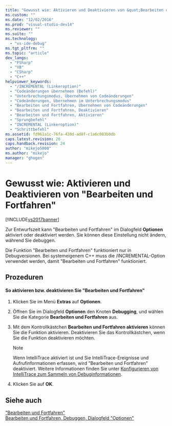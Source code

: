 ```yaml
---
title: "Gewusst wie: Aktivieren und Deaktivieren von &quot;Bearbeiten und Fortfahren&quot; | Microsoft Docs"
ms.custom: ""
ms.date: "12/02/2016"
ms.prod: "visual-studio-dev14"
ms.reviewer: ""
ms.suite: ""
ms.technology: 
  - "vs-ide-debug"
ms.tgt_pltfrm: ""
ms.topic: "article"
dev_langs: 
  - "FSharp"
  - "VB"
  - "CSharp"
  - "C++"
helpviewer_keywords: 
  - "/INCREMENTAL (Linkeroption)"
  - "Codeänderungen übernehmen (Befehl)"
  - "Unterbrechungsmodus, Übernehmen von Codeänderungen"
  - "Codeänderungen, Übernehmen im Unterbrechungsmodus"
  - "Bearbeiten und Fortfahren, Übernehmen von Codeänderungen"
  - "Bearbeiten und Fortfahren, Deaktivieren"
  - "Bearbeiten und Fortfahren, Aktivieren"
  - "Sprungbefehl"
  - "INCREMENTAL (Linkeroption)"
  - "Schrittbefehl"
ms.assetid: fd961a1c-76fa-420d-ad8f-c1a6c003b0db
caps.latest.revision: 26
caps.handback.revision: 24
author: "mikejo5000"
ms.author: "mikejo"
manager: "ghogen"
---
```

# Gewusst wie: Aktivieren und Deaktivieren von &quot;Bearbeiten und Fortfahren&quot;
[!INCLUDE[vs2017banner](../code-quality/includes/vs2017banner.md)]

Zur Entwurfszeit kann "Bearbeiten und Fortfahren" im Dialogfeld **Optionen** aktiviert oder deaktiviert werden.  Sie können diese Einstellung nicht ändern, während Sie debuggen.  
  
 Die Funktion "Bearbeiten und Fortfahren" funktioniert nur in Debugversionen.  Bei systemeigenem C\+\+ muss die \/INCREMENTAL\-Option verwendet werden, damit "Bearbeiten und Fortfahren" funktioniert.  
  
## Prozeduren  
  
#### So aktivieren bzw. deaktivieren Sie "Bearbeiten und Fortfahren"  
  
1.  Klicken Sie im Menü **Extras** auf **Optionen**.  
  
2.  Öffnen Sie im Dialogfeld **Optionen** den Knoten **Debugging**, und wählen Sie die Kategorie **Bearbeiten und Fortfahren** aus.  
  
3.  Mit dem Kontrollkästchen **Bearbeiten und Fortfahren aktivieren** können Sie die Funktion aktivieren.  Deaktivieren Sie das Kontrollkästchen, wenn Sie die Funktion deaktivieren möchten.  
  
    > [!NOTE]
    >  Wenn IntelliTrace aktiviert ist und Sie IntelliTrace\-Ereignisse und Aufrufinformationen erfassen, wird "Bearbeiten und Fortfahren" deaktiviert.  Weitere Informationen finden Sie unter [Konfigurieren von IntelliTrace zum Sammeln von Debuginformationen](http://msdn.microsoft.com/de-de/7657ecab-e07e-4b1b-872d-f05d966be37e).  
  
4.  Klicken Sie auf **OK**.  
  
## Siehe auch  
 ["Bearbeiten und Fortfahren"](../debugger/edit-and-continue.md)   
 [Bearbeiten und Fortfahren, Debuggen, Dialogfeld "Optionen"](../Topic/Edit%20and%20Continue,%20Debugging,%20Options%20Dialog%20Box.md)